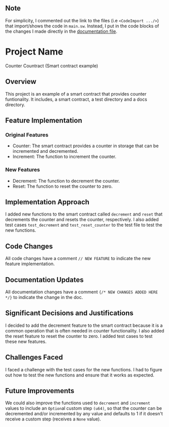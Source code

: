
## Note
For simplicity, I commented out the link to the files (i.e `<CodeImport .../>`) that import/shows the code in `main.sw`. Instead, I put in the code blocks of the changes I made directly in the [documentation file](./docs/quickstart/building-a-smart-contract.mdx).

# Project Name

Counter Countract (Smart contract example)

## Overview

This project is an example of a smart contract that provides counter funtionality. It includes, a smart contract, a test directory and a docs directory.

## Feature Implementation

### Original Features
 - Counter: The smart contract provides a counter in storage that can be incremented and decremented.
 - Increment: The function to increment the counter.

### New Features
 - Decrement: The function to decrement the counter.
 - Reset: The function to reset the counter to zero.

## Implementation Approach

I added new functions to the smart contract called `decrement` and `reset` that decrements the counter and resets the counter, respectively. I also added test cases `test_decrement` and `test_reset_counter` to the test file to test the new functions.

## Code Changes

All code changes have a comment `// NEW FEATURE` to indicate the new feature implementation.

## Documentation Updates

All documentation changes have a comment `{/* NEW CHANGES ADDED HERE */}` to indicate the change in the doc. 

## Significant Decisions and Justifications

I decided to add the decrement feature to the smart contract because it is a common operation that is often needed in counter functionality. I also added the reset feature to reset the counter to zero. I added test cases to test these new features.

## Challenges Faced

I faced a challenge with the test cases for the new functions. I had to figure out how to test the new functions and ensure that it works as expected.

## Future Improvements

We could also improve the functions used to `decrement` and `increment` values to include an `Option`al custom step `(u64)`, so that the counter can be decremented and/or incremented by any value and defaults to 1 if it doesn't receive a custom step (receives a `None` value).



